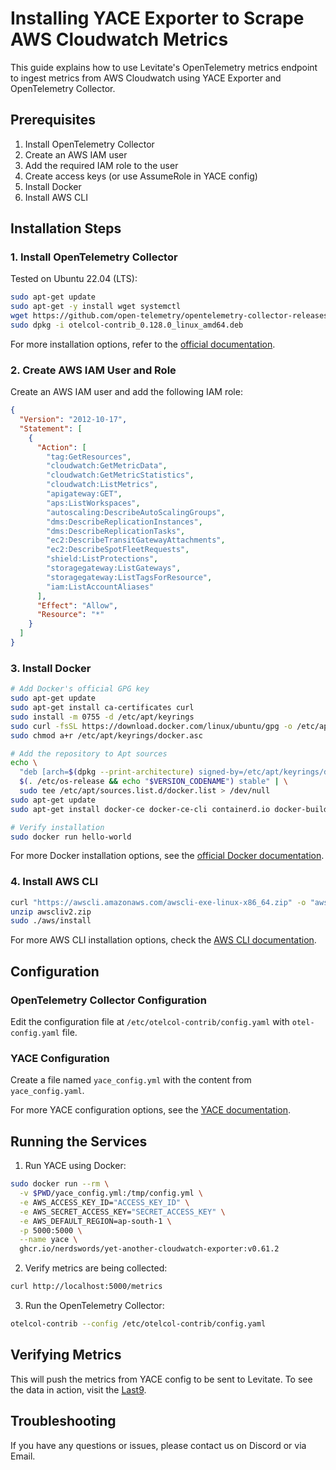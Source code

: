 # Installing YACE Exporter to Scrape AWS Cloudwatch Metrics

This guide explains how to use Levitate's OpenTelemetry metrics endpoint to ingest metrics from AWS Cloudwatch using YACE Exporter and OpenTelemetry Collector.

## Prerequisites

1. Install OpenTelemetry Collector
2. Create an AWS IAM user
3. Add the required IAM role to the user
4. Create access keys (or use AssumeRole in YACE config)
5. Install Docker
6. Install AWS CLI

## Installation Steps

### 1. Install OpenTelemetry Collector

Tested on Ubuntu 22.04 (LTS):

```bash
sudo apt-get update
sudo apt-get -y install wget systemctl
wget https://github.com/open-telemetry/opentelemetry-collector-releases/releases/download/v0.128.0/otelcol-contrib_0.128.0_linux_amd64.deb
sudo dpkg -i otelcol-contrib_0.128.0_linux_amd64.deb
```

For more installation options, refer to the [official documentation](https://opentelemetry.io/docs/collector/installation/).

### 2. Create AWS IAM User and Role

Create an AWS IAM user and add the following IAM role:

```json
{
  "Version": "2012-10-17",
  "Statement": [
    {
      "Action": [
        "tag:GetResources",
        "cloudwatch:GetMetricData",
        "cloudwatch:GetMetricStatistics",
        "cloudwatch:ListMetrics",
        "apigateway:GET",
        "aps:ListWorkspaces",
        "autoscaling:DescribeAutoScalingGroups",
        "dms:DescribeReplicationInstances",
        "dms:DescribeReplicationTasks",
        "ec2:DescribeTransitGatewayAttachments",
        "ec2:DescribeSpotFleetRequests",
        "shield:ListProtections",
        "storagegateway:ListGateways",
        "storagegateway:ListTagsForResource",
        "iam:ListAccountAliases"
      ],
      "Effect": "Allow",
      "Resource": "*"
    }
  ]
}
```

### 3. Install Docker

```bash
# Add Docker's official GPG key
sudo apt-get update
sudo apt-get install ca-certificates curl
sudo install -m 0755 -d /etc/apt/keyrings
sudo curl -fsSL https://download.docker.com/linux/ubuntu/gpg -o /etc/apt/keyrings/docker.asc
sudo chmod a+r /etc/apt/keyrings/docker.asc

# Add the repository to Apt sources
echo \
  "deb [arch=$(dpkg --print-architecture) signed-by=/etc/apt/keyrings/docker.asc] https://download.docker.com/linux/ubuntu \
  $(. /etc/os-release && echo "$VERSION_CODENAME") stable" | \
  sudo tee /etc/apt/sources.list.d/docker.list > /dev/null
sudo apt-get update
sudo apt-get install docker-ce docker-ce-cli containerd.io docker-buildx-plugin docker-compose-plugin

# Verify installation
sudo docker run hello-world
```

For more Docker installation options, see the [official Docker documentation](https://docs.docker.com/engine/install/).

### 4. Install AWS CLI

```bash
curl "https://awscli.amazonaws.com/awscli-exe-linux-x86_64.zip" -o "awscliv2.zip"
unzip awscliv2.zip
sudo ./aws/install
```

For more AWS CLI installation options, check the [AWS CLI documentation](https://docs.aws.amazon.com/cli/latest/userguide/getting-started-install.html).

## Configuration

### OpenTelemetry Collector Configuration

Edit the configuration file at `/etc/otelcol-contrib/config.yaml` with `otel-config.yaml` file.

### YACE Configuration

Create a file named `yace_config.yml` with the content from `yace_config.yaml`.

For more YACE configuration options, see the [YACE documentation](https://github.com/nerdswords/yet-another-cloudwatch-exporter).

## Running the Services

1. Run YACE using Docker:

```bash
sudo docker run --rm \
  -v $PWD/yace_config.yml:/tmp/config.yml \
  -e AWS_ACCESS_KEY_ID="ACCESS_KEY_ID" \
  -e AWS_SECRET_ACCESS_KEY="SECRET_ACCESS_KEY" \
  -e AWS_DEFAULT_REGION=ap-south-1 \
  -p 5000:5000 \
  --name yace \
  ghcr.io/nerdswords/yet-another-cloudwatch-exporter:v0.61.2
```

2. Verify metrics are being collected:

```bash
curl http://localhost:5000/metrics
```

3. Run the OpenTelemetry Collector:

```bash
otelcol-contrib --config /etc/otelcol-contrib/config.yaml
```

## Verifying Metrics

This will push the metrics from YACE config to be sent to Levitate. To see the data in action, visit the [Last9](https://app.last9.io/).

## Troubleshooting

If you have any questions or issues, please contact us on Discord or via Email.
